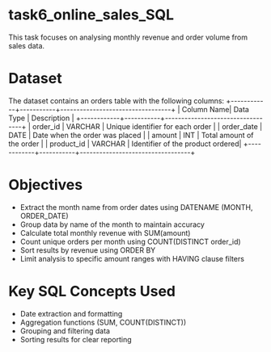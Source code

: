 # task6_online_sales_SQL
This task focuses on analysing monthly revenue and order volume from sales data.

# Dataset #
The dataset contains an orders table with the following columns:
+------------+-----------+----------------------------------+
| Column Name| Data Type | Description                      |
+------------+-----------+----------------------------------+
| order_id   | VARCHAR   | Unique identifier for each order |
| order_date | DATE      | Date when the order was placed   |
| amount     | INT       | Total amount of the order        |
| product_id | VARCHAR   | Identifier of the product ordered|
+------------+-----------+----------------------------------+

# Objectives #
- Extract the month name from order dates using DATENAME (MONTH, ORDER_DATE)
- Group data by name of the month to maintain accuracy 
- Calculate total monthly revenue with SUM(amount)
- Count unique orders per month using COUNT(DISTINCT order_id)
- Sort results by revenue using ORDER BY
- Limit analysis to specific amount ranges with HAVING clause filters

# Key SQL Concepts Used #
- Date extraction and formatting
- Aggregation functions (SUM, COUNT(DISTINCT))
- Grouping and filtering data
- Sorting results for clear reporting

